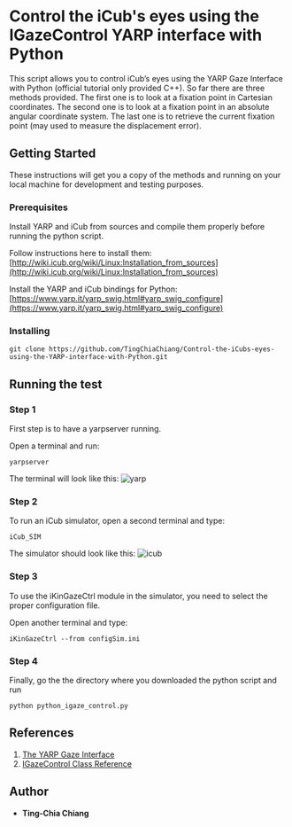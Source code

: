 # Control the iCub's eyes using the IGazeControl YARP interface with Python

This script allows you to control iCub’s eyes using the YARP Gaze Interface with Python (official tutorial only provided C++). So far there are three methods provided. The first one is to look at a fixation point in Cartesian coordinates. The second one is to look at a fixation point in an absolute angular coordinate system. The last one is to retrieve the current fixation point (may used to measure the displacement error). 

## Getting Started

These instructions will get you a copy of the methods and running on your local machine for development and testing purposes.

### Prerequisites

Install YARP and iCub from sources and compile them properly before running the python script.


Follow instructions here to install them:
[http://wiki.icub.org/wiki/Linux:Installation_from_sources](http://wiki.icub.org/wiki/Linux:Installation_from_sources)

Install the YARP and iCub bindings for Python:
[https://www.yarp.it/yarp_swig.html#yarp_swig_configure](https://www.yarp.it/yarp_swig.html#yarp_swig_configure)

### Installing

```
git clone https://github.com/TingChiaChiang/Control-the-iCubs-eyes-using-the-YARP-interface-with-Python.git
```

## Running the test
### Step 1

First step is to have a yarpserver running.

Open a terminal and run: 
   
```
yarpserver
```
The terminal will look like this:
![yarp](https://user-images.githubusercontent.com/41744376/55685218-c0019e80-5953-11e9-9686-1b5cbf56657e.png)

### Step 2
To run an iCub simulator, open a second terminal and type:
```
iCub_SIM
```
The simulator should look like this:
![icub](https://user-images.githubusercontent.com/41744376/55685172-65684280-5953-11e9-809d-41096314acdc.png)

### Step 3
To use the iKinGazeCtrl module in the simulator, you need to select the proper configuration file. 

Open another terminal and type:

```
iKinGazeCtrl --from configSim.ini
```
### Step 4
Finally, go the the directory where you downloaded the python script and run

```
python python_igaze_control.py
```



## References
1. [The YARP Gaze Interface](http://www.icub.org/doc/icub-main/icub_gaze_interface.html#sec_gaze_runningserver)
2. [IGazeControl Class Reference](http://www.yarp.it/classyarp_1_1dev_1_1IGazeControl.html)

## Author

* **Ting-Chia Chiang**


